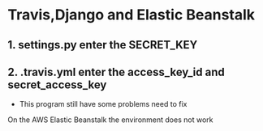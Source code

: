 # Travis,Django and Elastic Beanstalk

## 1. settings.py enter the SECRET_KEY

## 2. .travis.yml enter the access_key_id and secret_access_key

* This program still have some problems need to fix

On the AWS Elastic Beanstalk the environment does not work 